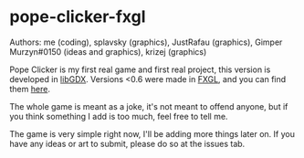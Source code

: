 # pope-clicker-fxgl

Authors: me (coding), splavsky (graphics), JustRafau (graphics), Gimper Murzyn#0150 (ideas and graphics), krizej (graphics)

Pope Clicker is my first real game and first real project, this version is developed in [libGDX](https://github.com/libgdx/libgdx).
Versions <0.6 were made in [FXGL](https://github.com/AlmasB/FXGL), and you can find them [here](https://github.com/jacekpoz/pope-clicker).

The whole game is meant as a joke, it's not meant to offend anyone, but if you think something I add is too much, feel free to tell me.

The game is very simple right now, I'll be adding more things later on. If you have any ideas or art to submit, please do so at the issues tab.

